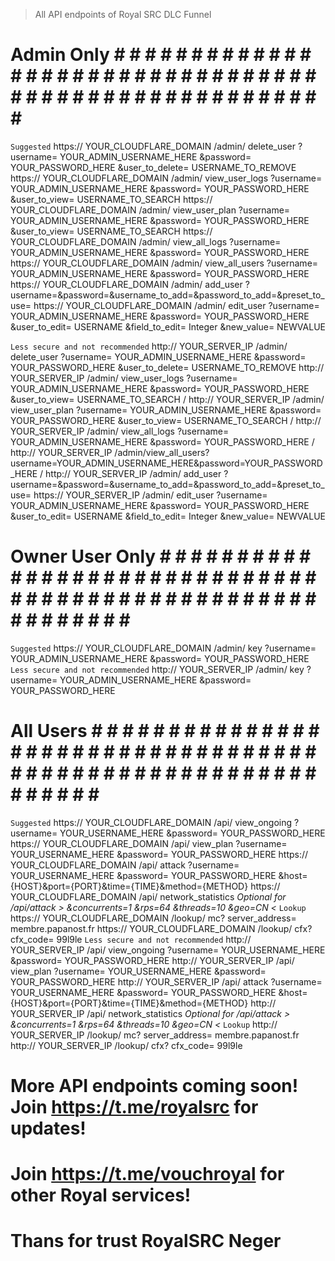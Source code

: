 
> All API endpoints of Royal SRC DLC Funnel
# Admin Only # # # # # # # # # # # # # # # # # # # # # # # # # # # # # # # # # # # # # # # # # # # # # # # # # # # # # # #
`Suggested`
https:// YOUR_CLOUDFLARE_DOMAIN /admin/ delete_user    ?username= YOUR_ADMIN_USERNAME_HERE &password= YOUR_PASSWORD_HERE &user_to_delete= USERNAME_TO_REMOVE
https:// YOUR_CLOUDFLARE_DOMAIN /admin/ view_user_logs ?username= YOUR_ADMIN_USERNAME_HERE &password= YOUR_PASSWORD_HERE &user_to_view=   USERNAME_TO_SEARCH
https:// YOUR_CLOUDFLARE_DOMAIN /admin/ view_user_plan ?username= YOUR_ADMIN_USERNAME_HERE &password= YOUR_PASSWORD_HERE &user_to_view=   USERNAME_TO_SEARCH
https:// YOUR_CLOUDFLARE_DOMAIN /admin/ view_all_logs  ?username= YOUR_ADMIN_USERNAME_HERE &password= YOUR_PASSWORD_HERE
https:// YOUR_CLOUDFLARE_DOMAIN /admin/ view_all_users ?username= YOUR_ADMIN_USERNAME_HERE &password= YOUR_PASSWORD_HERE
https:// YOUR_CLOUDFLARE_DOMAIN /admin/ add_user ?username=&password=&username_to_add=&password_to_add=&preset_to_use=
https:// YOUR_CLOUDFLARE_DOMAIN /admin/ edit_user ?username= YOUR_ADMIN_USERNAME_HERE &password= YOUR_PASSWORD_HERE &user_to_edit= USERNAME &field_to_edit= Integer &new_value= NEWVALUE

`Less secure and not recommended`
http:// YOUR_SERVER_IP /admin/ delete_user    ?username= YOUR_ADMIN_USERNAME_HERE &password= YOUR_PASSWORD_HERE &user_to_delete= USERNAME_TO_REMOVE
http:// YOUR_SERVER_IP /admin/ view_user_logs ?username= YOUR_ADMIN_USERNAME_HERE &password= YOUR_PASSWORD_HERE &user_to_view=   USERNAME_TO_SEARCH /
http:// YOUR_SERVER_IP /admin/ view_user_plan ?username= YOUR_ADMIN_USERNAME_HERE &password= YOUR_PASSWORD_HERE &user_to_view=   USERNAME_TO_SEARCH /
http:// YOUR_SERVER_IP /admin/ view_all_logs  ?username= YOUR_ADMIN_USERNAME_HERE &password= YOUR_PASSWORD_HERE /
http:// YOUR_SERVER_IP /admin/view_all_users?username=YOUR_ADMIN_USERNAME_HERE&password=YOUR_PASSWORD_HERE /
http:// YOUR_SERVER_IP /admin/ add_user ?username=&password=&username_to_add=&password_to_add=&preset_to_use=
https:// YOUR_SERVER_IP /admin/ edit_user ?username= YOUR_ADMIN_USERNAME_HERE &password= YOUR_PASSWORD_HERE &user_to_edit= USERNAME &field_to_edit= Integer &new_value= NEWVALUE

# Owner User Only # # # # # # # # # # # # # # # # # # # # # # # # # # # # # # # # # # # # # # # # # # # # # # # # # # # # # # # # # # #
`Suggested`
https:// YOUR_CLOUDFLARE_DOMAIN /admin/ key ?username= YOUR_ADMIN_USERNAME_HERE &password= YOUR_PASSWORD_HERE
`Less secure and not recommended`
http:// YOUR_SERVER_IP /admin/ key ?username= YOUR_ADMIN_USERNAME_HERE &password= YOUR_PASSWORD_HERE

# All Users # # # # # # # # # # # # # # # # # # # # # # # # # # # # # # # # # # # # # # # # # # # # # # # # # # # # # # # # # # # # # #
`Suggested`
https:// YOUR_CLOUDFLARE_DOMAIN /api/ view_ongoing ?username= YOUR_USERNAME_HERE &password= YOUR_PASSWORD_HERE
https:// YOUR_CLOUDFLARE_DOMAIN /api/ view_plan    ?username= YOUR_USERNAME_HERE &password= YOUR_PASSWORD_HERE
https:// YOUR_CLOUDFLARE_DOMAIN /api/ attack       ?username= YOUR_USERNAME_HERE &password= YOUR_PASSWORD_HERE &host={HOST}&port={PORT}&time={TIME}&method={METHOD}
https:// YOUR_CLOUDFLARE_DOMAIN /api/ network_statistics
*Optional for /api/attack > &concurrents=1 &rps=64 &threads=10 &geo=CN <* 
`Lookup`
https:// YOUR_CLOUDFLARE_DOMAIN /lookup/ mc? server_address= membre.papanost.fr
https:// YOUR_CLOUDFLARE_DOMAIN /lookup/ cfx? cfx_code= 99l9le
`Less secure and not recommended`
http:// YOUR_SERVER_IP /api/ view_ongoing ?username= YOUR_USERNAME_HERE &password= YOUR_PASSWORD_HERE
http:// YOUR_SERVER_IP /api/ view_plan    ?username= YOUR_USERNAME_HERE &password= YOUR_PASSWORD_HERE
http:// YOUR_SERVER_IP /api/ attack       ?username= YOUR_USERNAME_HERE &password= YOUR_PASSWORD_HERE &host={HOST}&port={PORT}&time={TIME}&method={METHOD}
http:// YOUR_SERVER_IP /api/ network_statistics
*Optional for /api/attack > &concurrents=1 &rps=64 &threads=10 &geo=CN <*
`Lookup`
http:// YOUR_SERVER_IP /lookup/ mc? server_address= membre.papanost.fr
http:// YOUR_SERVER_IP /lookup/ cfx? cfx_code= 99l9le

# More API endpoints coming soon! Join https://t.me/royalsrc for updates!

# Join https://t.me/vouchroyal for other Royal services!

# Thans for trust RoyalSRC Neger